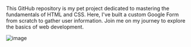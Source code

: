This GitHub repository is my pet project dedicated to mastering the fundamentals of HTML and CSS. Here, I've built a custom Google Form from scratch to gather user information. Join me on my journey to explore the basics of web development.

![image](https://github.com/runjeeth/Survey-Page/assets/32399766/c665e25d-8783-4155-a8c1-767e5caf9232)
